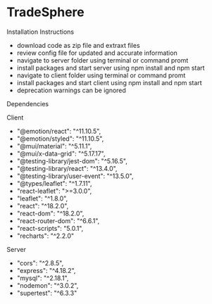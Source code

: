 # TradeSphere

Installation Instructions 
- download code as zip file and extraxt files
- review config file for updated and accurate information
- navigate to server folder using terminal or command promt
- install packages and start server using npm install and npm start
- navigate to client folder using terminal or command promt
- install packages and start client using npm install and npm start
-  deprecation warnings can be ignored

Dependencies

Client
- "@emotion/react": "^11.10.5",
- "@emotion/styled": "^11.10.5",
- "@mui/material": "^5.11.1",
- "@mui/x-data-grid": "^5.17.17",
- "@testing-library/jest-dom": "^5.16.5",
- "@testing-library/react": "^13.4.0",
- "@testing-library/user-event": "^13.5.0",
- "@types/leaflet": "^1.7.11",
- "react-leaflet": ">=3.0.0",
- "leaflet": "^1.8.0",
- "react": "^18.2.0",
- "react-dom": "^18.2.0",
- "react-router-dom": "^6.6.1",
- "react-scripts": "5.0.1",
- "recharts": "^2.2.0"

Server
- "cors": "^2.8.5",
- "express": "^4.18.2",
- "mysql": "^2.18.1",
- "nodemon": "^3.0.2",
- "supertest": "^6.3.3"
